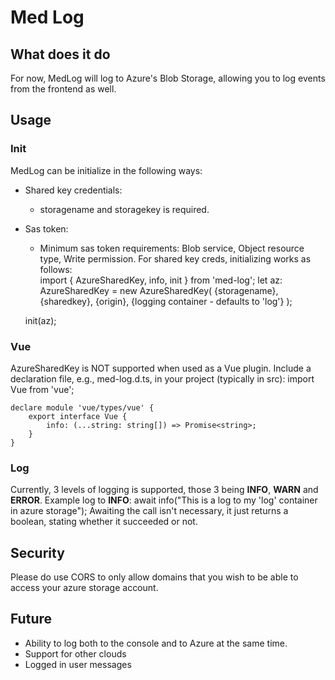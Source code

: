 # Med Log
## What does it do
For now, MedLog will log to Azure's Blob Storage, allowing you to log events from the frontend as well.
## Usage
### Init
MedLog can be initialize in the following ways:
 - Shared key credentials:
	 - storagename and storagekey is required.
 - Sas token:
	 - Minimum sas token requirements: Blob service, Object resource type, Write permission.
For shared key creds, initializing works as follows:  
	import { AzureSharedKey, info, init } from 'med-log';
	let az: AzureSharedKey = new AzureSharedKey(
		{storagename},
		{sharedkey},
		{origin},
		{logging container - defaults to 'log'}
	);

	init(az);
### Vue
AzureSharedKey is NOT supported when used as a Vue plugin.
Include a declaration file, e.g., med-log.d.ts, in your project (typically in src):
	import Vue from 'vue';

	declare module 'vue/types/vue' {
		export interface Vue {
			info: (...string: string[]) => Promise<string>;
		}
	}
### Log
Currently, 3 levels of logging is supported, those 3 being **INFO**, **WARN** and **ERROR**.
Example log to **INFO**:
	await info("This is a log to my 'log' container in azure storage");
Awaiting the call isn't necessary, it just returns a boolean, stating whether it succeeded or not.
## Security
Please do use CORS to only allow domains that you wish to be able to access your azure storage account. 
## Future
- Ability to log both to the console and to Azure at the same time.
- Support for other clouds
- Logged in user messages